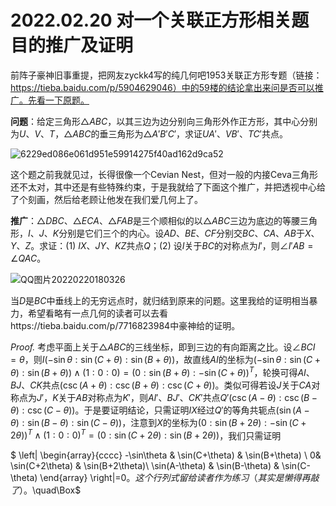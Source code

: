 # 2022.02.20 对一个关联正方形相关题目的推广及证明

前阵子豪神旧事重提，把网友zyckk4写的纯几何吧1953关联正方形专题（链接：https://tieba.baidu.com/p/5904629046）中的59楼的结论拿出来问是否可以推广。先看一下原题。

**问题**：给定三角形$\triangle ABC$，以其三边为边分别向三角形外作正方形，其中心分别为$U$、$V$、$T$，$\triangle ABC$的垂三角形为$\triangle A'B'C'$，求证$UA'$、$VB'$、$TC'$​共点。

![6229ed086e061d951e59914275f40ad162d9ca52](C:\Users\张峻铭\Desktop\图\6229ed086e061d951e59914275f40ad162d9ca52.jpg)

这个题之前我就见过，长得很像一个Cevian Nest，但对一般的内接Ceva三角形还不太对，其中还是有些特殊约束，于是我就给了下面这个推广，并把透视中心给了个刻画，然后给老顾让他发在我们爱几何上了。

**推广**：$\triangle DBC$、$\triangle ECA$、$\triangle FAB$是三个顺相似的以$\triangle ABC$三边为底边的等腰三角形，$I$、$J$、$K$分别是它们三个的内心。设$AD$、$BE$、$CF$分别交$BC$、$CA$、$AB$于$X$、$Y$、$Z$。求证：(1) $IX$、$JY$、$KZ$共点$Q$；(2) 设$I$关于$BC$的对称点为$I'$，则$\angle I'AB=\angle QAC$​。

![QQ图片20220220180326](C:\Users\张峻铭\Desktop\图\QQ图片20220220180326.png)

当$D$是$BC$中垂线上的无穷远点时，就归结到原来的问题。这里我给的证明相当暴力，希望看略有一点几何的读者可以去看https://tieba.baidu.com/p/7716823984中豪神给的证明。

*Proof.* 考虑平面上关于$\triangle ABC$的三线坐标，即到三边的有向距离之比。设$\angle BCI=\theta$，则$I(-\sin\theta:\sin(C+\theta):\sin(B+\theta))$，故直线$AI$的坐标为$(-\sin\theta:\sin(C+\theta):\sin(B+\theta))\wedge(1:0:0)=(0:\sin(B+\theta):-\sin(C+\theta))^T$，轮换可得$AI$、$BJ$、$CK$共点$(\csc(A+\theta):\csc(B+\theta):\csc(C+\theta))$。类似可得若设$J$关于$CA$对称点为$J'$，$K$关于$AB$对称点为$K'$，则$AI'$、$BJ'$、$CK'$共点$Q'(\csc(A-\theta):\csc(B-\theta):\csc(C-\theta))$。于是要证明结论，只需证明$IX$经过$Q'$的等角共轭点$(\sin(A-\theta):\sin(B-\theta):\sin(C-\theta))$，注意到$X$的坐标为$(0:\sin(B+2\theta):-\sin(C+2\theta))^T\wedge(1:0:0)^T=(0:\sin(C+2\theta):\sin(B+2\theta))$，我们只需证明

$ \left|
\begin{array}{cccc} 
    -\sin\theta  &  \sin(C+\theta)   & \sin(B+\theta) \\ 0&  \sin(C+2\theta)   & \sin(B+2\theta)\\ 
 \sin(A-\theta)  & \sin(B-\theta)   & \sin(C-\theta) 
\end{array}
\right|=0$。这个行列式留给读者作为练习（其实是懒得再敲了）。$\quad\Box$​